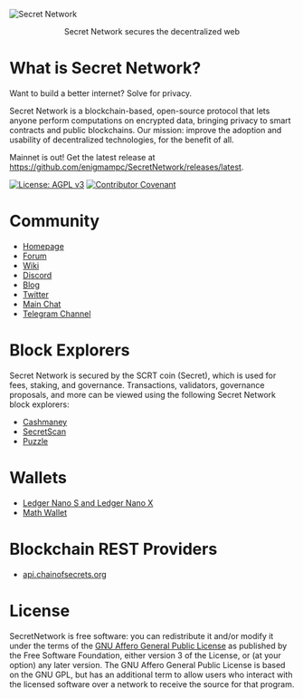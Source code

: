 ![Secret Network](header.png)

<p align="center">
Secret Network secures the decentralized web
</p>

# What is Secret Network?

Want to build a better internet? Solve for privacy.

Secret Network is a blockchain-based, open-source protocol that lets anyone perform computations on encrypted data, bringing privacy to smart contracts and public blockchains. Our mission: improve the adoption and usability of decentralized technologies, for the benefit of all.

Mainnet is out! Get the latest release at https://github.com/enigmampc/SecretNetwork/releases/latest.

[![License: AGPL v3](https://img.shields.io/badge/License-AGPL%20v3-blue.svg)](https://www.gnu.org/licenses/agpl-3.0)
[![Contributor Covenant](https://img.shields.io/badge/Contributor%20Covenant-v2.0%20adopted-ff69b4.svg)](https://github.com/enigmampc/SecretNetwork/CODE_OF_CONDUCT.md)

# Community

- [Homepage](https://scrt.network)
- [Forum](https://forum.scrt.network)
- [Wiki](https://learn.scrt.network)
- [Discord](https://discord.com/invite/SJK32GY)
- [Blog](https://blog.scrt.network)
- [Twitter](https://twitter.com/SecretNetwork)
- [Main Chat](https://chat.scrt.network/channel/general)
- [Telegram Channel](https://t.me/SCRTnetwork)

# Block Explorers

Secret Network is secured by the SCRT coin (Secret), which is used for fees, staking, and governance. Transactions, validators, governance proposals, and more can be viewed using the following Secret Network block explorers:

- [Cashmaney](https://explorer.cashmaney.com)
- [SecretScan](https://secretscan.io)
- [Puzzle](https://puzzle.report/secret/chains/secret-1)

# Wallets

- [Ledger Nano S and Ledger Nano X](ledger-nano-s.md)
- [Math Wallet](https://mathwallet.org/web/enigma)

# Blockchain REST Providers

- [api.chainofsecrets.org](https://api.chainofsecrets.org)

# License

SecretNetwork is free software: you can redistribute it and/or modify it under the terms of the [GNU Affero General Public License](LICENSE) as published by the Free Software Foundation, either version 3 of the License, or (at your option) any later version. The GNU Affero General Public License is based on the GNU GPL, but has an additional term to allow users who interact with the licensed software over a network to receive the source for that program.
